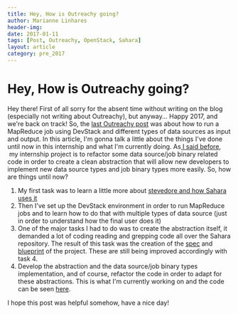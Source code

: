 ```yaml
---
title: Hey, How is Outreachy going?
author: Marianne Linhares
header-img:
date: 2017-01-11
tags: [Post, Outreachy, OpenStack, Sahara]
layout: article
category: pre_2017
---
```


# Hey, How is Outreachy going?

Hey there! First of all sorry for the absent time without writing on the blog (especially not writing about Outreachy), but anyway... Happy 2017, and we're back on track! So, the [last Outreachy post](https://mariannelinhares.wordpress.com/2016/12/17/running-mapreduce-jobs-with-devstack-using-manila-swift-and-hdfs-as-data-sources-tutorial/) was about how to run a MapReduce job using DevStack and different types of data sources as input and output. In this article, I'm gonna talk a little about the things I've done until now in this internship and what I'm currently doing. As[ I said before](https://mariannelinhares.wordpress.com/2016/12/10/welcome-to-outreachy/),  my internship project is to refactor some data source/job binary related code in order to create a clean abstraction that will allow new developers to implement new data source types and job binary types more easily. So, how are things until now?

  1. My first task was to learn a little more about [stevedore and how Sahara uses it](https://mariannelinhares.wordpress.com/2016/12/10/what-is-stevedore-and-how-is-it-related-to-sahara/)
  2. Then I've set up the DevStack environment in order to run MapReduce jobs and to learn how to do that with multiple types of data source (just in order to understand how the final user does it)
  3. One of the major tasks I had to do was to create the abstraction itself, it demanded a lot of coding reading and grepping code all over the Sahara repository. The result of this task was the creation of the [spec](https://review.openstack.org/#/c/415339/) and [blueprint](https://blueprints.launchpad.net/sahara/+spec/data-source-plugin) of the project. These are still being improved accordingly with task 4.
  4. Develop the abstraction and the data source/job binary types implementation, and of course, refactor the code in order to adapt for these abstractions. This is what I'm currently working on and the code can be seen [here](https://review.openstack.org/#/c/416359/).

I hope this post was helpful somehow, have a nice day!

